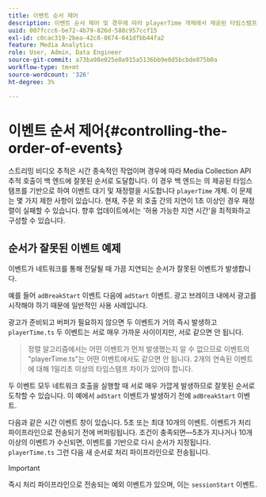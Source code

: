 ```yaml
---
title: 이벤트 순서 제어
description: 이벤트 순서 제어 및 경우에 따라 playerTime 개체에서 제공된 타임스탬프를 기반으로 이벤트 순서를 변경하는 방법에 대해 알아봅니다.
uuid: 007fccc6-be72-4b79-826d-588c957ccf15
exl-id: c0cac319-2bea-42c8-8674-641dfbb44fa2
feature: Media Analytics
role: User, Admin, Data Engineer
source-git-commit: a73ba98e025e0a915a5136bb9e0d5bcbde875b0a
workflow-type: tm+mt
source-wordcount: '326'
ht-degree: 3%

---
```


# 이벤트 순서 제어{#controlling-the-order-of-events}

스트리밍 비디오 추적은 시간 종속적인 작업이며 경우에 따라 Media Collection API 추적 호출이 백 엔드에 잘못된 순서로 도달합니다. 이 경우 백 엔드는 의 제공된 타임스탬프를 기반으로 하여 이벤트 대기 및 재정렬을 시도합니다 `playerTime` 개체.  이 문제는 몇 가지 제한 사항이 있습니다. 현재, 주문 외 호출 간의 지연이 1초 이상인 경우 재정렬이 실패할 수 있습니다. 향후 업데이트에서는 &#39;허용 가능한 지연 시간&#39;을 최적화하고 구성할 수 있습니다.

## 순서가 잘못된 이벤트 예제

이벤트가 네트워크를 통해 전달될 때 가끔 지연되는 순서가 잘못된 이벤트가 발생합니다.

예를 들어 `adBreakStart` 이벤트 다음에 `adStart` 이벤트. 광고 브레이크 내에서 광고를 시작해야 하기 때문에 일반적인 사용 사례입니다.

광고가 준비되고 버퍼가 필요하지 않으면 두 이벤트가 거의 즉시 발생하고 `playerTime.ts` 두 이벤트는 서로 매우 가까운 사이이지만, 서로 같으면 안 됩니다.

> 정렬 알고리즘에서는 어떤 이벤트가 먼저 발생했는지 알 수 없으므로 이벤트의 &quot;playerTime.ts&quot;는 어떤 이벤트에서도 같으면 안 됩니다. 2개의 연속된 이벤트에 대해 1밀리초 이상의 타임스탬프 차이가 있어야 합니다.

두 이벤트 모두 네트워크 호출을 실행할 때 서로 매우 가깝게 발생하므로 잘못된 순서로 도착할 수 있습니다. 이 예에서 `adStart` 이벤트가 발생하기 전에 `adBreakStart` 이벤트.


다음과 같은 시간 이벤트 창이 있습니다. 5초 또는 최대 10개의 이벤트. 이벤트가 처리 파이프라인으로 전송되기 전에 버퍼링됩니다. 조건이 충족되면—5초가 지나거나 10개 이상의 이벤트가 수신되면, 이벤트를 기반으로 다시 순서가 지정됩니다. `playerTime.ts` 그런 다음 새 순서로 처리 파이프라인으로 전송됩니다.

>[!IMPORTANT]
>
>즉시 처리 파이프라인으로 전송되는 예외 이벤트가 있으며, 이는 `sessionStart` 이벤트.
